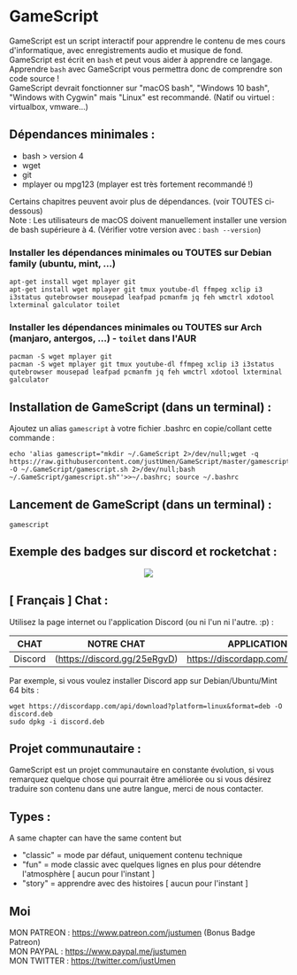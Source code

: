 # GameScript

GameScript est un script interactif pour apprendre le contenu de mes cours d'informatique, avec enregistrements audio et musique de fond.  
GameScript est écrit en `bash` et peut vous aider à apprendre ce langage. Apprendre `bash` avec GameScript vous permettra donc de comprendre son code source !  
GameScript devrait fonctionner sur "macOS bash", "Windows 10 bash", "Windows with Cygwin" mais "Linux" est recommandé. (Natif ou virtuel : virtualbox, vmware...)  

## Dépendances minimales :

* bash > version 4
* wget
* git
* mplayer ou mpg123 (mplayer est très fortement recommandé !)

Certains chapitres peuvent avoir plus de dépendances. (voir TOUTES ci-dessous)  
Note : Les utilisateurs de macOS doivent manuellement installer une version de bash supérieure à 4. (Vérifier votre version avec : `bash --version`)  

### Installer les dépendances minimales ou TOUTES sur Debian family (ubuntu, mint, ...)

    apt-get install wget mplayer git
	apt-get install wget mplayer git tmux youtube-dl ffmpeg xclip i3 i3status qutebrowser mousepad leafpad pcmanfm jq feh wmctrl xdotool lxterminal galculator toilet

### Installer les dépendances minimales ou TOUTES sur Arch (manjaro, antergos, ...) - `toilet` dans l'AUR

    pacman -S wget mplayer git
    pacman -S wget mplayer git tmux youtube-dl ffmpeg xclip i3 i3status qutebrowser mousepad leafpad pcmanfm jq feh wmctrl xdotool lxterminal galculator

## Installation de GameScript (dans un terminal) :

Ajoutez un alias `gamescript` à votre fichier .bashrc en copie/collant cette commande :

    echo 'alias gamescript="mkdir ~/.GameScript 2>/dev/null;wget -q https://raw.githubusercontent.com/justUmen/GameScript/master/gamescript.sh -O ~/.GameScript/gamescript.sh 2>/dev/null;bash ~/.GameScript/gamescript.sh"'>>~/.bashrc; source ~/.bashrc

## Lancement de GameScript (dans un terminal) :

    gamescript

## Exemple des badges sur discord et rocketchat :

<p align="center">
	<img src="https://cdn.rawgit.com/justUmen/GameScript/master/discord.png">
	<!--<img src="https://cdn.rawgit.com/justUmen/GameScript/master/rocket.png">-->
</p>

## [ Français ] Chat :

Utilisez la page internet ou l'application Discord (ou ni l'un ni l'autre. :p) :  

|CHAT|NOTRE CHAT|APPLICATION|
|---------|---------|--------|
|Discord|(https://discord.gg/25eRgvD)|https://discordapp.com/download|

<!--|RocketChat|(https://rocket.bjornulf.org)|https://github.com/RocketChat/Rocket.Chat.Electron/releases|-->

<!--Par exemple, si vous voulez installer RocketChat 2.13.3 app sur Debian/Ubuntu/Mint 64 bits :

	wget https://github.com/RocketChat/Rocket.Chat.Electron/releases/download/2.13.3/rocketchat_2.13.3_amd64.deb
	sudo dpkg -i rocketchat_2.13.3_amd64.deb
-->

Par exemple, si vous voulez installer Discord app sur Debian/Ubuntu/Mint 64 bits :

	wget https://discordapp.com/api/download?platform=linux&format=deb -O discord.deb
	sudo dpkg -i discord.deb

## Projet communautaire :

GameScript est un projet communautaire en constante évolution, si vous remarquez quelque chose qui pourrait être améliorée ou si vous désirez traduire son contenu dans une autre langue, merci de nous contacter.

## Types :

A same chapter can have the same content but

* "classic" = mode par défaut, uniquement contenu technique
* "fun" = mode classic avec quelques lignes en plus pour détendre l'atmosphère [ aucun pour l'instant ]
* "story" = apprendre avec des histoires [ aucun pour l'instant ]

## Moi

MON PATREON : https://www.patreon.com/justumen (Bonus Badge Patreon)  
MON PAYPAL : https://www.paypal.me/justumen  
MON TWITTER : https://twitter.com/justUmen  
